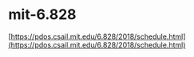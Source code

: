 # mit-6.828
[https://pdos.csail.mit.edu/6.828/2018/schedule.html](https://pdos.csail.mit.edu/6.828/2018/schedule.html)

